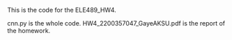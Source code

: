 This is the code for the ELE489_HW4.

cnn.py is the whole code.
HW4_2200357047_GayeAKSU.pdf is the report of the homework.
